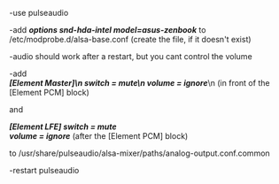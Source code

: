 -use pulseaudio

-add ***options snd-hda-intel model=asus-zenbook***
 to /etc/modprobe.d/alsa-base.conf
 (create the file, if it doesn't exist)
 
-audio should work after a restart, but you cant control the volume

-add  
***[Element Master]\n
  switch = mute\n
  volume = ignore***\n
  (in front of the [Element PCM] block)

  and

 ***[Element LFE]
  switch = mute  
  volume = ignore***
  (after the [Element PCM] block)
   
 to /usr/share/pulseaudio/alsa-mixer/paths/analog-output.conf.common
 
 
 -restart pulseaudio

